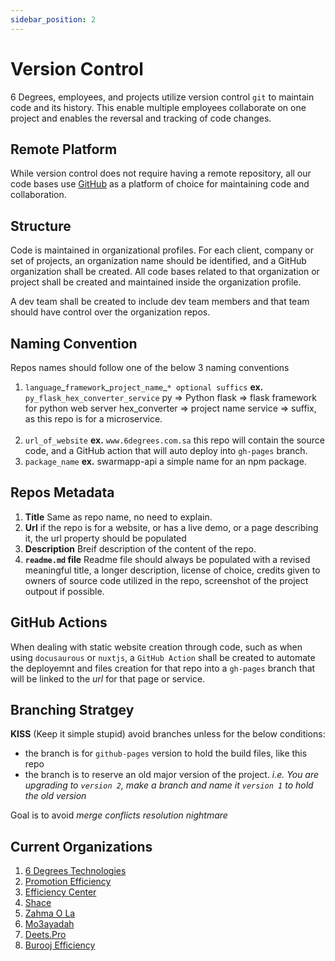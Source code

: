 ```yaml
---
sidebar_position: 2
---
```

# Version Control

6 Degrees, employees, and projects utilize version control `git` to maintain code and its history. This enable multiple employees collaborate on one project and
enables the reversal and tracking of code changes.

## Remote Platform

While version control does not require having a remote repository, all our code bases use [GitHub](https://www.github.com) as a platform of choice for maintaining code and collaboration.

## Structure

Code is maintained in organizational profiles. For each client, company or set of projects, an organization name should be identified, and a GitHub organization shall be created. All code bases related to that organization or project shall be created and maintained inside the organization profile.

A dev team shall be created to include dev team members and that team should have control over the organization repos. 

## Naming Convention

Repos names should follow one of the below 3 naming conventions

1. `language`\_`framework`\_`project_name`\_`* optional suffics`
   **ex.** `py_flask_hex_converter_service`
   py => Python
   flask => flask framework for python web server
   hex_converter => project name
   service => suffix, as this repo is for a microservice.  
    <br />
2. `url_of_website`
   **ex.** `www.6degrees.com.sa`
   this repo will contain the source code, and a GitHub action that will auto deploy into `gh-pages` branch.
   <br />
3. `package_name`
   **ex.** swarmapp-api
   a simple name for an npm package.

## Repos Metadata

1. **Title**
   Same as repo name, no need to explain.
   <br />
2. **Url**
   if the repo is for a website, or has a live demo, or a page describing it, the url property should be populated
   <br />
3. **Description**
   Breif description of the content of the repo.
   <br />
4. **`readme.md` file**
   Readme file should always be populated with a revised meaningful title, a longer description, license of choice, credits given to owners of source code utilized in the repo, screenshot of the project outpout if possible.

## GitHub Actions

When dealing with static website creation through code, such as when using `docusaurous` or `nuxtjs`, a `GitHub Action` shall be created to automate the deployemnt and files creation for that repo into a `gh-pages` branch that will be linked to the *url* for that page or service.

## Branching Stratgey

**KISS** (Keep it simple stupid)
avoid branches unless for the below conditions:  

* the branch is for `github-pages` version to hold the build files, like this repo
* the branch is to reserve an old major version of the project. *i.e. You are upgrading to `version 2`, make a branch and name it `version 1` to hold the old version*
  
Goal is to avoid *merge conflicts resolution nightmare*

## Current Organizations

1. [6 Degrees Technologies](https://github.com/6degrees)
2. [Promotion Efficiency](https://github.com/PromotionEfficiency)
3. [Efficiency Center](https://github.com/EfficiencyS)
4. [Shace](https://github.com/Shace-co)
5. [Zahma O La](https://github.com/zahmaola)
6. [Mo3ayadah](https://github.com/mo3aydah)
7. [Deets.Pro](https://github.com/deets-pro)
8. [Burooj Efficiency](https://github.com/Burooj-pro)
